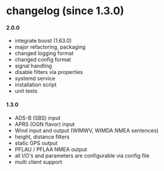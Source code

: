 # changelog (since 1.3.0)

#### 2.0.0

+ integrate boost (1.63.0)
+ major refactoring, packaging
+ changed logging format
+ changed config format
+ signal handling
+ disable filters via properties
+ systemd service
+ installation script
+ unit tests

#### 1.3.0

+ ADS-B (SBS) input
+ APRS (OGN flavor) input
+ Wind input and output (WIMWV, WIMDA NMEA sentences)
+ height, distance filters
+ static GPS output
+ PFLAU / PFLAA NMEA output
+ all I/O's and parameters are configurable via config file
+ multi client support